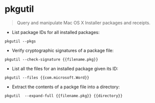 # pkgutil

> Query and manipulate Mac OS X Installer packages and receipts.

- List package IDs for all installed packages:

`pkgutil --pkgs`

- Verify cryptographic signatures of a package file:

`pkgutil --check-signature {{filename.pkg}}`

- List all the files for an installed package given its ID:

`pkgutil --files {{com.microsoft.Word}}`

- Extract the contents of a packge file into a directory:

`pkgutil  --expand-full {{filename.pkg}} {{directory}}`
